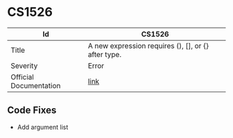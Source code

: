 # CS1526

| Id                     | CS1526                                                            |
| ---------------------- | ----------------------------------------------------------------- |
| Title                  | A new expression requires \(\), \[\], or \{\} after type\.        |
| Severity               | Error                                                             |
| Official Documentation | [link](http://docs.microsoft.com/en-us/dotnet/csharp/misc/cs1526) |

## Code Fixes

* Add argument list
